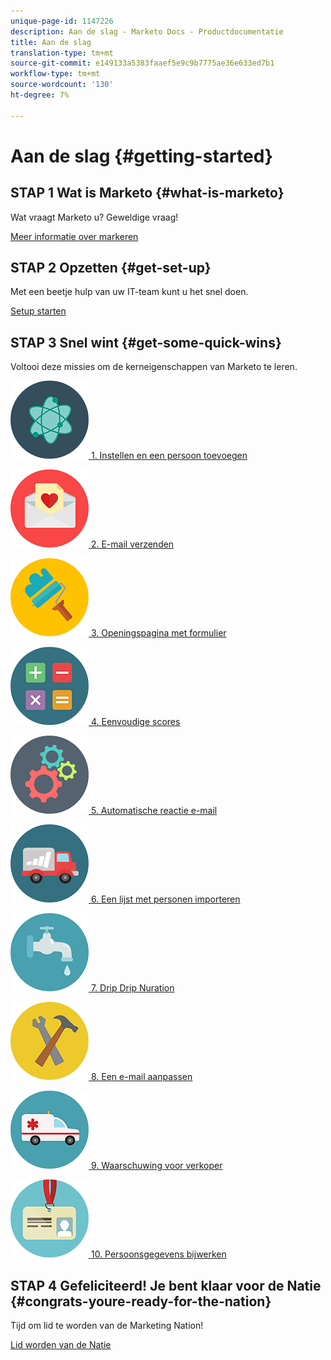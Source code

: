 ```yaml
---
unique-page-id: 1147226
description: Aan de slag - Marketo Docs - Productdocumentatie
title: Aan de slag
translation-type: tm+mt
source-git-commit: e149133a5383faaef5e9c9b7775ae36e633ed7b1
workflow-type: tm+mt
source-wordcount: '130'
ht-degree: 7%

---
```



# Aan de slag {#getting-started}

## STAP 1 Wat is Marketo {#what-is-marketo}

Wat vraagt Marketo u? Geweldige vraag!

[Meer informatie over markeren](/help/marketo/getting-started/what-is-marketo.md)

## STAP 2 Opzetten {#get-set-up}

Met een beetje hulp van uw IT-team kunt u het snel doen.

[Setup starten](/help/marketo/getting-started/setup-steps.md)

## STAP 3 Snel wint {#get-some-quick-wins}

Voltooi deze missies om de kerneigenschappen van Marketo te leren.

[![](/help/marketo/getting-started/assets/getting-started-1.png) 1. Instellen en een persoon toevoegen](https://docs.marketo.com/pages/viewpage.action?pageId=2359351)

[![](/help/marketo/getting-started/assets/getting-started-2.png) 2. E-mail verzenden](getting-started/quick-wins/send-an-email.md)

[![](/help/marketo/getting-started/assets/getting-started-3.png) 3. Openingspagina met formulier](getting-started/quick-wins/landing-page-with-a-form.md)

[![](/help/marketo/getting-started/assets/getting-started-4.png) 4. Eenvoudige scores](getting-started/quick-wins/simple-scoring.md)

[![](/help/marketo/getting-started/assets/getting-started-5.png) 5. Automatische reactie e-mail](getting-started/quick-wins/email-auto-response.md)

[![](/help/marketo/getting-started/assets/getting-started-6.png) 6. Een lijst met personen importeren](getting-started/quick-wins/import-a-list-of-people.md)

[![](/help/marketo/getting-started/assets/getting-started-7.png) 7. Drip Drip Nuration](getting-started/quick-wins/drip-drip-nurture.md)

[![](/help/marketo/getting-started/assets/getting-started-8.png) 8. Een e-mail aanpassen](getting-started/quick-wins/personalize-an-email.md)

[![](/help/marketo/getting-started/assets/getting-started-9.png) 9. Waarschuwing voor verkoper](getting-started/quick-wins/alert-the-sales-rep.md)

[![](/help/marketo/getting-started/assets/getting-started-10.png) 10. Persoonsgegevens bijwerken](getting-started/quick-wins/update-person-data.md)

## STAP 4 Gefeliciteerd! Je bent klaar voor de Natie  {#congrats-youre-ready-for-the-nation}

Tijd om lid te worden van de Marketing Nation!

[Lid worden van de Natie](https://nation.marketo.com)

